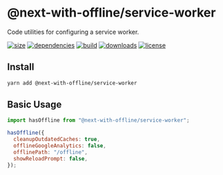 # @next-with-offline/service-worker

Code utilities for configuring a service worker.

[![size](https://img.shields.io/bundlephobia/minzip/@next-with-offline/service-worker)](https://bundlephobia.com/result?p=@next-with-offline/service-worker) 
[![dependencies](https://img.shields.io/librariesio/release/npm/@next-with-offline/service-worker)](https://libraries.io/npm/@next-with-offline%2Fservice-worker) 
[![build](https://img.shields.io/travis/com/cansin/next-with-offline)](https://travis-ci.com/github/cansin/next-with-offline) 
[![downloads](https://img.shields.io/npm/dm/@next-with-offline/service-worker)](https://www.npmjs.com/package/@next-with-offline/service-worker) 
[![license](https://img.shields.io/github/license/cansin/next-with-offline)](../../LICENSE)

## Install

```bash
yarn add @next-with-offline/service-worker
```

## Basic Usage

```js
import hasOffline from "@next-with-offline/service-worker";

hasOffline({
  cleanupOutdatedCaches: true,
  offlineGoogleAnalytics: false,
  offlinePath: "/offline",
  showReloadPrompt: false,
});
```
